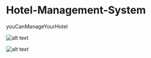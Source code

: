 # Hotel-Management-System
youCanManageYourHotel

![alt text](https://github.com/theIshantha/Hotel-Management-System-/blob/master/image%20copy.png "Logo Title Text 1")

![alt text](https://github.com/theIshantha/Hotel-Management-System-/blob/master/image.png "Logo Title Text 1")


